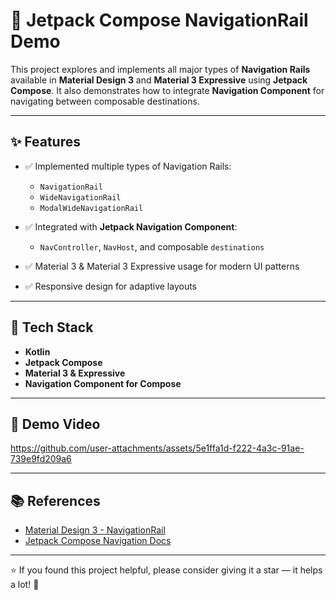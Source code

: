 # 🚆 Jetpack Compose NavigationRail Demo

This project explores and implements all major types of **Navigation Rails** available in **Material Design 3** and **Material 3 Expressive** using **Jetpack Compose**. It also demonstrates how to integrate **Navigation Component** for navigating between composable destinations.

---

## ✨ Features

- ✅ Implemented multiple types of Navigation Rails:
  - `NavigationRail`
  - `WideNavigationRail`
  - `ModalWideNavigationRail`

- ✅ Integrated with **Jetpack Navigation Component**:
  - `NavController`, `NavHost`, and composable `destinations`

- ✅ Material 3 & Material 3 Expressive usage for modern UI patterns

- ✅ Responsive design for adaptive layouts

---

## 🧱 Tech Stack

- **Kotlin**
- **Jetpack Compose**
- **Material 3 & Expressive**
- **Navigation Component for Compose**

---

## 📸 Demo Video




https://github.com/user-attachments/assets/5e1ffa1d-f222-4a3c-91ae-739e9fd209a6



---




## 📚 References

* [Material Design 3 - NavigationRail](https://m3.material.io/components/navigation-rail/overview)
* [Jetpack Compose Navigation Docs](https://developer.android.com/jetpack/compose/navigation)

---
⭐ If you found this project helpful, please consider giving it a star — it helps a lot! 🙌
```
